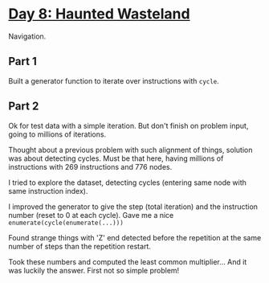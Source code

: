 # [Day 8: Haunted Wasteland](https://adventofcode.com/2023/day/8)

Navigation.

## Part 1
Built a generator function to iterate over instructions with `cycle`.

## Part 2
Ok for test data with a simple iteration. But don't finish on problem input, going to millions of iterations.

Thought about a previous problem with such alignment of things, solution was about detecting cycles. 
Must be that here, having millions of instructions with 269 instructions and 776 nodes.

I tried to explore the dataset, detecting cycles (entering same node with same instruction index).

I improved the generator to give the step (total iteration) and the instruction number (reset to 0 at each cycle).
Gave me a nice `enumerate(cycle(enumerate(...)))`

Found strange things with 'Z' end detected before the repetition at the same number of steps than the repetition 
restart. 

Took these numbers and computed the least common multiplier... And it was luckily the answer.
First not so simple problem!

